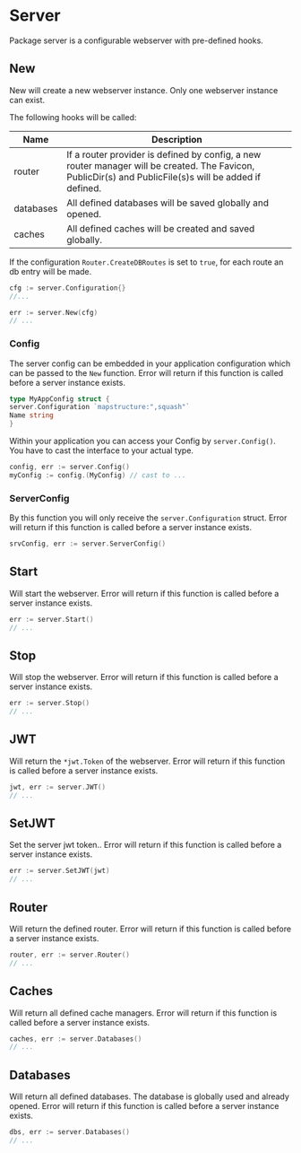 # Server

Package server is a configurable webserver with pre-defined hooks.

## New

New will create a new webserver instance. Only one webserver instance can exist.

The following hooks will be called:

| Name      | Description                                                                                                                                             |
|-----------|---------------------------------------------------------------------------------------------------------------------------------------------------------|
| router    | If a router provider is defined by config, a new router manager will be created. The Favicon, PublicDir(s) and PublicFile(s)s will be added if defined. |
| databases | All defined databases will be saved globally and opened.                                                                                                |
| caches    | All defined caches will be created and saved globally.|

If the configuration `Router.CreateDBRoutes` is set to `true`, for each route an db entry will be made.

```go 
cfg := server.Configuration{}
//...

err := server.New(cfg)
// ...
```

### Config

The server config can be embedded in your application configuration which can be passed to the `New` function. Error
will return if this function is called before a server instance exists.

```go
type MyAppConfig struct {
server.Configuration `mapstructure:",squash"`
Name string
}
```

Within your application you can access your Config by `server.Config()`. You have to cast the interface to your actual
type.

```go
config, err := server.Config()
myConfig := config.(MyConfig) // cast to ...
```

### ServerConfig

By this function you will only receive the `server.Configuration` struct. Error will return if this function is called
before a server instance exists.

```go
srvConfig, err := server.ServerConfig() 
```

## Start

Will start the webserver. Error will return if this function is called before a server instance exists.

```go
err := server.Start()
// ...
```

## Stop

Will stop the webserver. Error will return if this function is called before a server instance exists.

```go
err := server.Stop()
// ...
```

## JWT

Will return the `*jwt.Token` of the webserver. Error will return if this function is called before a server instance
exists.

```go
jwt, err := server.JWT()
// ...
```

## SetJWT

Set the server jwt token.. Error will return if this function is called before a server instance exists.

```go
err := server.SetJWT(jwt)
// ...
```

## Router

Will return the defined router. Error will return if this function is called before a server instance exists.

```go
router, err := server.Router()
// ...
```

## Caches

Will return all defined cache managers. Error will return if this function is called before a server instance exists.

```go
caches, err := server.Databases()
// ...
```

## Databases

Will return all defined databases. The database is globally used and already opened. Error will return if this function
is called before a server instance exists.

```go
dbs, err := server.Databases()
// ...
```




